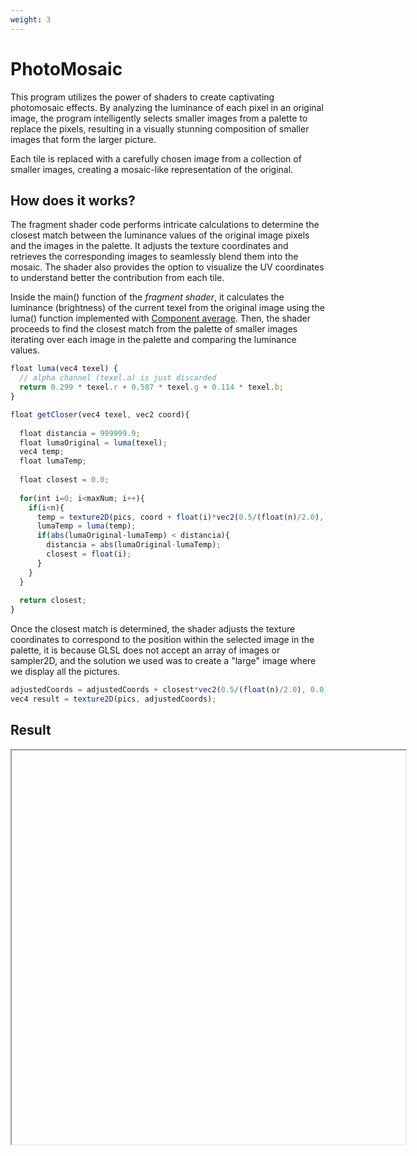```yaml
---
weight: 3
---
```


# **PhotoMosaic**

This program utilizes the power of shaders to create captivating photomosaic effects. By analyzing the luminance of each pixel in an original image, the program intelligently selects smaller images from a palette to replace the pixels, resulting in a visually stunning composition of smaller images that form the larger picture.

Each tile is replaced with a carefully chosen image from a collection of smaller images, creating a mosaic-like representation of the original.

## How does it works?
The fragment shader code performs intricate calculations to determine the closest match between the luminance values of the original image pixels and the images in the palette. It adjusts the texture coordinates and retrieves the corresponding images to seamlessly blend them into the mosaic. The shader also provides the option to visualize the UV coordinates to understand better the contribution from each tile.

Inside the main() function of the *fragment shader*, it calculates the luminance (brightness) of the current texel from the original image using the luma() function implemented with [Component average](https://stackoverflow.com/questions/596216/formula-to-determine-perceived-brightness-of-rgb-color). Then, the shader proceeds to find the closest match from the palette of smaller images iterating over each image in the palette and comparing the luminance values.

```js
float luma(vec4 texel) {
  // alpha channel (texel.a) is just discarded
  return 0.299 * texel.r + 0.587 * texel.g + 0.114 * texel.b;
}
```

```js
float getCloser(vec4 texel, vec2 coord){
  
  float distancia = 999999.9;
  float lumaOriginal = luma(texel);
  vec4 temp;
  float lumaTemp;
  
  float closest = 0.0;
  
  for(int i=0; i<maxNum; i++){
    if(i<n){
      temp = texture2D(pics, coord + float(i)*vec2(0.5/(float(n)/2.0), 0.0));
      lumaTemp = luma(temp);
      if(abs(lumaOriginal-lumaTemp) < distancia){
        distancia = abs(lumaOriginal-lumaTemp);
        closest = float(i);
      }
    }
  }
  
  return closest;
}
```

Once the closest match is determined, the shader adjusts the texture coordinates to correspond to the position within the selected image in the palette, it is because GLSL does not accept an array of images or sampler2D, and the solution we used was to create a "large" image where we display all the pictures.

```js
adjustedCoords = adjustedCoords + closest*vec2(0.5/(float(n)/2.0), 0.0);
vec4 result = texture2D(pics, adjustedCoords);
```

## Result



<iframe id="palette" class="sketch" srcdoc="
        <!DOCTYPE html>
        <html>
          <head>
            <script src=https://cdnjs.cloudflare.com/ajax/libs/p5.js/1.5.0/p5.min.js></script>
            <script src=https://cdnjs.cloudflare.com/ajax/libs/p5.js/1.5.0/addons/p5.sound.min.js></script>
            <script src=https://cdn.jsdelivr.net/gh/VisualComputing/p5.treegl/p5.treegl.js></script>
            <script src=/showcase/sketches/shaders/mosaics/normal.js>
            </script>
          </head>
          <body>
          </body>
        </html>
      ">
</iframe>



<style>
    .sketch{
        width: 630px;
        height: 630px;
        display: flex;
    }
</style>